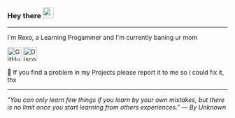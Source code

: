 ### Hey there <img src="https://media.giphy.com/media/hvRJCLFzcasrR4ia7z/giphy.gif" width="25px">

---

I'm Rexo, a Learning Progammer and I'm currently baning ur mom

<a href="https://github.com/RexoGer"><img alt="GitHub - RexoGer" title="GitHub - RexoGer" height="32" width="32" src="https://raw.githubusercontent.com/peterthehan/peterthehan/master/assets/github.svg"></a> <a href="https://discord.com/users/924770391237460000"><img alt="Discord - RexoGer#5610" title="Discord - a6yo#4744" height="32" width="32" src="https://raw.githubusercontent.com/peterthehan/peterthehan/master/assets/discord.svg"></a>


💬 If you find a problem in my Projects please report it to me so i could fix it, thx

---

*"You can only learn few things if you learn by your own mistakes, but there is no limit once you start learning from others experiences." — By Unknown*
